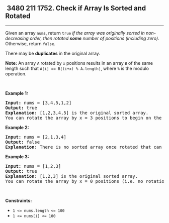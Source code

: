 <h2> 3480 211
1752. Check if Array Is Sorted and Rotated</h2><hr><div><p>Given an array <code>nums</code>, return <code>true</code><em> if the array was originally sorted in non-decreasing order, then rotated <strong>some</strong> number of positions (including zero)</em>. Otherwise, return <code>false</code>.</p>

<p>There may be <strong>duplicates</strong> in the original array.</p>

<p><strong>Note:</strong> An array <code>A</code> rotated by <code>x</code> positions results in an array <code>B</code> of the same length such that <code>A[i] == B[(i+x) % A.length]</code>, where <code>%</code> is the modulo operation.</p>

<p>&nbsp;</p>
<p><strong class="example">Example 1:</strong></p>

<pre><strong>Input:</strong> nums = [3,4,5,1,2]
<strong>Output:</strong> true
<strong>Explanation:</strong> [1,2,3,4,5] is the original sorted array.
You can rotate the array by x = 3 positions to begin on the the element of value 3: [3,4,5,1,2].
</pre>

<p><strong class="example">Example 2:</strong></p>

<pre><strong>Input:</strong> nums = [2,1,3,4]
<strong>Output:</strong> false
<strong>Explanation:</strong> There is no sorted array once rotated that can make nums.
</pre>

<p><strong class="example">Example 3:</strong></p>

<pre><strong>Input:</strong> nums = [1,2,3]
<strong>Output:</strong> true
<strong>Explanation:</strong> [1,2,3] is the original sorted array.
You can rotate the array by x = 0 positions (i.e. no rotation) to make nums.
</pre>

<p>&nbsp;</p>
<p><strong>Constraints:</strong></p>

<ul>
	<li><code>1 &lt;= nums.length &lt;= 100</code></li>
	<li><code>1 &lt;= nums[i] &lt;= 100</code></li>
</ul>
</div>